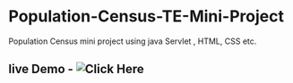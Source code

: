 # Population-Census-TE-Mini-Project
Population Census mini project using java Servlet , HTML, CSS etc.


## live Demo - ![Click Here](https://akshayshahane.github.io/Population-Census-TE-Mini-Project/)
